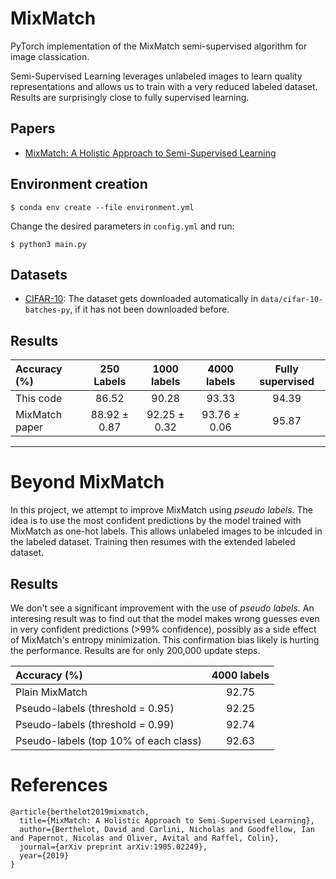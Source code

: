 # MixMatch

PyTorch implementation of the MixMatch semi-supervised algorithm for image classication. 

Semi-Supervised Learning leverages unlabeled images to learn quality representations and allows us to train with a very reduced labeled dataset. Results are surprisingly close to fully supervised learning.

## Papers

- [MixMatch: A Holistic Approach to Semi-Supervised Learning](https://arxiv.org/abs/1905.02249)
<!---- [Unsupervised Representation Learning by Predicting Image Rotations](https://arxiv.org/abs/1803.07728) -->

## Environment creation

```
$ conda env create --file environment.yml
```
Change the desired parameters in ```config.yml``` and run:

```
$ python3 main.py
```
## Datasets
- [CIFAR-10](http://www.cs.toronto.edu/~kriz/cifar.html): The dataset gets downloaded automatically in ```data/cifar-10-batches-py```, if it has not been downloaded before.


## Results 
| Accuracy (%) | 250 Labels | 1000 labels| 4000 labels| Fully supervised |
|:---|:---:|:---:|:---:|:---:|
|This code | 86.52 | 90.28 | 93.33 | 94.39 |
|MixMatch paper | 88.92 ± 0.87 | 92.25 ± 0.32| 93.76 ± 0.06|95.87|

---
# Beyond MixMatch

In this project, we attempt to improve MixMatch using _pseudo labels_. The idea is to use the most confident predictions by the model trained with MixMatch as one-hot labels. This allows unlabeled images to be inlcuded in the labeled dataset. Training then resumes with the extended labeled dataset.

## Results

We don't see a significant improvement with the use of _pseudo labels_. An interesing result was to find out that the model makes wrong guesses even in very confident predictions (>99% confidence), possibly as a side effect of MixMatch's entropy minimization. This confirmation bias likely is hurting the performance. Results are for only 200,000 update steps.

| Accuracy (%) | 4000 labels|
|:---|:---:|
|Plain MixMatch | 92.75 |
|Pseudo-labels (threshold = 0.95) | 92.25 |
|Pseudo-labels (threshold = 0.99) | 92.74
|Pseudo-labels (top 10% of each class) | 92.63 |


# References
```
@article{berthelot2019mixmatch,
  title={MixMatch: A Holistic Approach to Semi-Supervised Learning},
  author={Berthelot, David and Carlini, Nicholas and Goodfellow, Ian and Papernot, Nicolas and Oliver, Avital and Raffel, Colin},
  journal={arXiv preprint arXiv:1905.02249},
  year={2019}
}
```
